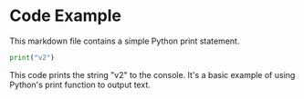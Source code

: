 # Code Example #

This markdown file contains a simple Python print statement.

```python
print("v2")
```

This code prints the string "v2" to the console. It's a basic example of using Python's print function to output text.
